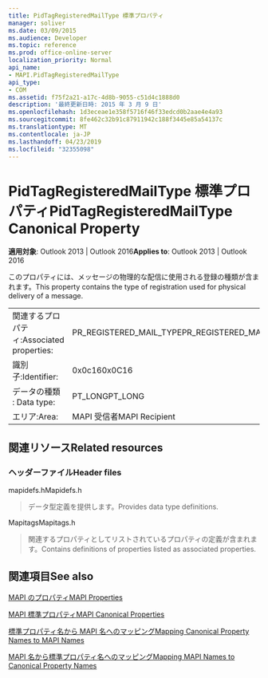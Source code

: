 ```yaml
---
title: PidTagRegisteredMailType 標準プロパティ
manager: soliver
ms.date: 03/09/2015
ms.audience: Developer
ms.topic: reference
ms.prod: office-online-server
localization_priority: Normal
api_name:
- MAPI.PidTagRegisteredMailType
api_type:
- COM
ms.assetid: f75f2a21-a17c-4d8b-9055-c51d4c1888d0
description: '最終更新日時: 2015 年 3 月 9 日'
ms.openlocfilehash: 1d3eceae1e358f5716f46f33edcd0b2aae4e4a93
ms.sourcegitcommit: 8fe462c32b91c87911942c188f3445e85a54137c
ms.translationtype: MT
ms.contentlocale: ja-JP
ms.lasthandoff: 04/23/2019
ms.locfileid: "32355098"
---
```

# <a name="pidtagregisteredmailtype-canonical-property"></a><span data-ttu-id="6b685-103">PidTagRegisteredMailType 標準プロパティ</span><span class="sxs-lookup"><span data-stu-id="6b685-103">PidTagRegisteredMailType Canonical Property</span></span>

  
  
<span data-ttu-id="6b685-104">**適用対象**: Outlook 2013 | Outlook 2016</span><span class="sxs-lookup"><span data-stu-id="6b685-104">**Applies to**: Outlook 2013 | Outlook 2016</span></span> 
  
<span data-ttu-id="6b685-105">このプロパティには、メッセージの物理的な配信に使用される登録の種類が含まれます。</span><span class="sxs-lookup"><span data-stu-id="6b685-105">This property contains the type of registration used for physical delivery of a message.</span></span>
  
|||
|:-----|:-----|
|<span data-ttu-id="6b685-106">関連するプロパティ:</span><span class="sxs-lookup"><span data-stu-id="6b685-106">Associated properties:</span></span>  <br/> |<span data-ttu-id="6b685-107">PR_REGISTERED_MAIL_TYPE</span><span class="sxs-lookup"><span data-stu-id="6b685-107">PR_REGISTERED_MAIL_TYPE</span></span>  <br/> |
|<span data-ttu-id="6b685-108">識別子:</span><span class="sxs-lookup"><span data-stu-id="6b685-108">Identifier:</span></span>  <br/> |<span data-ttu-id="6b685-109">0x0c16</span><span class="sxs-lookup"><span data-stu-id="6b685-109">0x0C16</span></span>  <br/> |
|<span data-ttu-id="6b685-110">データの種類 : </span><span class="sxs-lookup"><span data-stu-id="6b685-110">Data type:</span></span>  <br/> |<span data-ttu-id="6b685-111">PT_LONG</span><span class="sxs-lookup"><span data-stu-id="6b685-111">PT_LONG</span></span>  <br/> |
|<span data-ttu-id="6b685-112">エリア:</span><span class="sxs-lookup"><span data-stu-id="6b685-112">Area:</span></span>  <br/> |<span data-ttu-id="6b685-113">MAPI 受信者</span><span class="sxs-lookup"><span data-stu-id="6b685-113">MAPI Recipient</span></span>  <br/> |
   
## <a name="related-resources"></a><span data-ttu-id="6b685-114">関連リソース</span><span class="sxs-lookup"><span data-stu-id="6b685-114">Related resources</span></span>

### <a name="header-files"></a><span data-ttu-id="6b685-115">ヘッダーファイル</span><span class="sxs-lookup"><span data-stu-id="6b685-115">Header files</span></span>

<span data-ttu-id="6b685-116">mapidefs.h</span><span class="sxs-lookup"><span data-stu-id="6b685-116">Mapidefs.h</span></span>
  
> <span data-ttu-id="6b685-117">データ型定義を提供します。</span><span class="sxs-lookup"><span data-stu-id="6b685-117">Provides data type definitions.</span></span>
    
<span data-ttu-id="6b685-118">Mapitags</span><span class="sxs-lookup"><span data-stu-id="6b685-118">Mapitags.h</span></span>
  
> <span data-ttu-id="6b685-119">関連するプロパティとしてリストされているプロパティの定義が含まれます。</span><span class="sxs-lookup"><span data-stu-id="6b685-119">Contains definitions of properties listed as associated properties.</span></span>
    
## <a name="see-also"></a><span data-ttu-id="6b685-120">関連項目</span><span class="sxs-lookup"><span data-stu-id="6b685-120">See also</span></span>



[<span data-ttu-id="6b685-121">MAPI のプロパティ</span><span class="sxs-lookup"><span data-stu-id="6b685-121">MAPI Properties</span></span>](mapi-properties.md)
  
[<span data-ttu-id="6b685-122">MAPI 標準プロパティ</span><span class="sxs-lookup"><span data-stu-id="6b685-122">MAPI Canonical Properties</span></span>](mapi-canonical-properties.md)
  
[<span data-ttu-id="6b685-123">標準プロパティ名から MAPI 名へのマッピング</span><span class="sxs-lookup"><span data-stu-id="6b685-123">Mapping Canonical Property Names to MAPI Names</span></span>](mapping-canonical-property-names-to-mapi-names.md)
  
[<span data-ttu-id="6b685-124">MAPI 名から標準プロパティ名へのマッピング</span><span class="sxs-lookup"><span data-stu-id="6b685-124">Mapping MAPI Names to Canonical Property Names</span></span>](mapping-mapi-names-to-canonical-property-names.md)

